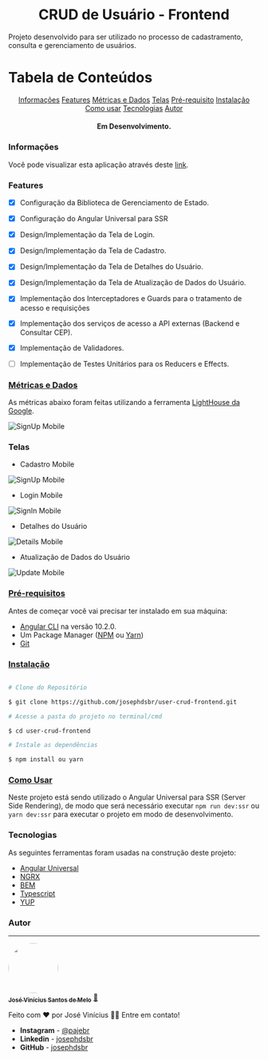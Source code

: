 <h1 align="center">CRUD de Usuário - Frontend</h1>
<p>Projeto desenvolvido para ser utilizado no processo de cadastramento, consulta e gerenciamento de usuários.</p>

Tabela de Conteúdos
===================
<p align="center">
    <a href="#informacoes">Informações</a>
    <a href="#features">Features</a>
    <a href="#metricas-e-dados">Métricas e Dados</a>
    <a href="#telas">Telas</a>
    <a href="#pre-requisito">Pré-requisito</a>
    <a href="#instalacao">Instalação</a>
    <a href="#como-usar">Como usar</a>
    <a href="#tecnologias">Tecnologias</a>
    <a href="#autor">Autor</a>
</p>

<h4 align="center">Em Desenvolvimento.</h4>

### Informações

Você pode visualizar esta aplicação através deste [link](https://obscure-hamlet-90064.herokuapp.com/).

### Features

- [x] Configuração da Biblioteca de Gerenciamento de Estado.
- [x] Configuração do Angular Universal para SSR
- [x] Design/Implementação da Tela de Login.
- [x] Design/Implementação da Tela de Cadastro.
- [x] Design/Implementação da Tela de Detalhes do Usuário.
- [x] Design/Implementação da Tela de Atualização de Dados do Usuário.
- [x] Implementação dos Interceptadores e Guards para o tratamento de acesso e requisições
- [x] Implementação dos serviços de acesso a API externas (Backend e Consultar CEP).
- [x] Implementação de Validadores.
- [ ] Implementação de Testes Unitários para os Reducers e Effects.


### [Métricas e Dados](#metricas-e-dados)

As métricas abaixo foram feitas utilizando a ferramenta [LightHouse da Google](https://developers.google.com/web/tools/lighthouse?hl=pt_br).

![SignUp Mobile](github/images/site.PNG)

### Telas

* Cadastro Mobile

![SignUp Mobile](github/images/cadastro.PNG)

* Login Mobile

![SignIn Mobile](github/images/login.PNG)

* Detalhes do Usuário

![Details Mobile](github/images/detalhes.PNG)

* Atualização de Dados do Usuário

![Update Mobile](github/images/update.PNG)

### [Pré-requisitos](#pre-requisitos)

Antes de começar você vai precisar ter instalado em sua máquina:
- [Angular CLI](https://github.com/angular/angular-cli) na versão 10.2.0.
- Um Package Manager ([NPM](https://www.npmjs.com/) ou [Yarn](https://yarnpkg.com/))
- [Git](https://git-scm.com/)

### [Instalação](#instalacao)

```bash

# Clone do Repositório

$ git clone https://github.com/josephdsbr/user-crud-frontend.git

# Acesse a pasta do projeto no terminal/cmd

$ cd user-crud-frontend

# Instale as dependências

$ npm install ou yarn
```
 
### [Como Usar](#como-usar)

Neste projeto está sendo utilizado o Angular Universal para SSR (Server Side Rendering), de modo que será necessário executar ``npm run dev:ssr`` ou `yarn dev:ssr`
para executar o projeto em modo de desenvolvimento.

### Tecnologias

As seguintes ferramentas foram usadas na construção deste projeto:  

- [Angular Universal](https://angular.io/guide/universal)
- [NGRX](https://ngrx.io/)
- [BEM](http://getbem.com/introduction/)
- [Typescript](https://www.typescriptlang.org/)
- [YUP](https://github.com/jquense/yup)

### Autor
---

<a href="https://github.com/josephdsbr">
 <img style="border-radius: 50%;" src="https://avatars1.githubusercontent.com/u/42288345?s=460&u=3173ac53eabc99366999615e7a2623bcb6b1560f&v=4" width="100px;" alt=""/>
 <br />
 <sub><b>José Vinícius Santos de Melo</b></sub></a> <a href="https://github.com/josephdsbr" title="Josephdsbr">🚀</a>

Feito com ❤ por José Vinícius 👋🏽 Entre em contato!

* **Instagram** - [@pajebr](https://www.instagram.com/pajebr/)
* **Linkedin** -  [josephdsbr](https://www.linkedin.com/in/josephdsbr)
* **GitHub** - [josephdsbr](https://github.com/josephdsbr)
